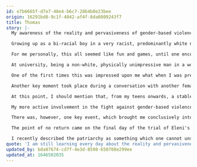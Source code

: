 ```yaml
---
id: e7b6665f-d7e7-48e4-b6c7-28b4b0e23bee
origin: 16291bd8-9c1f-4042-af4f-8da0809243f7
title: Thomas
story: |-
  My awareness of the reality and pervasiveness of gender-based violence developed very gradually, over many years, though towards the end this slow dawning eventually gave way to a tidal wave of fresh realisations rushing in on me with ever increasing frequency. 

  Growing up as a bi-racial boy in a very racist, predominantly white neighbourhood, much of my life was about fitting in for the sake of survival. I was always looking to assimilate to the surrounding culture, and thereby not stand out so much. In practice, this meant that I became just as partial to the odd sexist and/or homophobic joke as the next guy, since that was how to fit in. For instance, it was often casually joked about that girls with 'daddy issues' were particularly susceptible to being used and even controlled sexually, with the implication being "so what are you waiting for?" This kind of joking would be anathema in my home environment, but in my peer group, it was the norm, and thus it became for me too. Even if many of us initially felt uncomfortable around such talk, we would still all laugh, albeit awkwardly, so as not to lose street cred. And this tacit approval had a powerful effect on how we ended up thinking, and what we actually ended up doing. There was no question that girls were meant to be used, and this meant that sexual boundaries were there to be stretched and overcome, obliterated even.

  For me personally, this all seemed like fun and games, until one encounter I had when I was 19, with a woman ten years older than me. I am still trying to work out who took advantage of whom, but the incident left me scarred. I realised then how easy it is for someone's boundaries to be violated, and I woke up to the fact that a philosophy of life where the ultimate goal for a man was to 'get some' was not serving me or anyone else well. So I resolved to abandon this deep-rooted default mode of thinking and invest in a more healthy approach to women and relationships. It would, however, still take me another ten years at least before I started investigating these issues more seriously at a structural level, both within me and in society.

  At university, being a non-white, physically unimpressive man in a world of athletic, white, rugby players, who were used to having those around them defer to them, often placed me in conversations with the women who were bearing the brunt of their nonchalant entitlement and overbearing, patronising, manner towards them, simply because they were women. Although I sympathised, I never sought to go deeper, into the heart of the issue. It was only when I moved to Athens that these kinds of conversations started to break through the deep-seated patriarchal attitudes that resided within me.

  One of the first times this was impressed upon me what when I was present at a meeting of final year students at a bachelor's degree programme, where some industry professionals had come to discuss future employment possibilities with the prospective graduates. At some point during the discussion, one of the female students on the programme commented that she would very much like to seek a career in that particular industry but that as a woman she understood that her opportunities were limited, perhaps even non-existent, so what was she to do. Upon hearing this, one of the industry professionals, a man, turned to her and with a wry smile, said to her, "wait just a bit longer, it's going to happen, but it's not time yet". I felt angry about this reply for a long time without realising exactly why, until I realised that it was the hypocrisy of someone appearing to have an attitude of support, while not committing to do anything at all about it, when they are in a position to do so. I realised that this was a subtle form of violence that men subject women to, keeping them in their place, even while presenting themselves as allies, and I resolved to identify where this existed in me and root it out wherever I could.

  Another key moment took place during a conversation with another female student at an academic institution, where she noted that she and the other female students would generally not participate in academic discussions with the male students, although they would amongst each other. I had never noticed before that women, as a matter of course, would automatically self-police their ideas and thoughts in front of men, to the degree of not even voicing them in some contexts. Once it was brought to my attention, however, I realised that this is what I had been seeing my whole life, and especially in Greek culture, without ever noticing what was actually going on. The problem wasn't that women didn't have an opinion, it was that it frequently wasn't safe for them to express it. I realised then that this too was a form of violence and I resolved to fight against it wherever I could.

  At this point, I should mention that, from my teens onwards, a stable diet of pornography, most of it depicting some form of one-way violence against women, served to normalise gender-based violence and to desensitise me to it to a significant degree. Just as I had been conditioned to view the girls in my peer group as the objects of male sexual satisfaction, and little more, so pornography trained me to view all women in this way. Whether pornography could be or is sometimes produced in a way that does not portray and promote violence towards women is neither here nor there; for the most part, this is the only kind of pornography out there, and it is certainly the kind that the majority of men I know, myself included, consume throughout our formative years and thereafter, into our adult life. It is very difficult to take seriously the demands of women about the abuse and violence they suffer at the hands of the patriarchy, when the previous night you have consumed hours of violent pornography, where women are routinely debased and violently abused, while everyone around them just laughs. Seeing men being utterly unmoved by the pleas of women today around the issue of gendered violence reminds me of how unmoved I was at seeing women being violently treated in porn, and I don't think the two phenomena are unrelated.

  My more active involvement in the fight against gender-based violence began when a woman in a community space I was involved in was the subject of a gender-based assault within the space itself. In the aftermath of the assault, the perpetrator apologised and removed himself from the space and she did not seek any further punishment or repercussions for him. She did, however, ask the assembly of the space itself to take a position on the incident politically and asked for a discussion about this. That was the first time I felt the need to do something other than watch from the sidelines, so I reached out and responded to her request for support. This set me on a path of actively seeking out more opportunities to educate myself about gender-based violence and to be more involved in events that stood against it.

  There was, however, one key event, which brought me conclusively into this fight in a more permanent way. For me, like for so many others, it was because of Eleni. When the news broke, on 28th November 2018, that a young woman had been brutally raped and murdered on the island of Rhodes, my wife suggested that we attend the open assembly that had been called in response. Through the assembly, the march that followed, the trial, and my subsequent involvement with the collective that had called the assembly, it was impressed upon me that the issue of gender-based violence was not something I could ignore or even be lukewarm about. 

  The point of no return came on the final day of the trial of Eleni's murderers. I had joined the demonstration in support of Eleni's family outside the courthouse and the air was heavy with emotion. Then came the moment when Eleni's mother came out during one of the breaks to greet the supporters. As she entered the open area on the other side of the railings where we were gathered, she broke down and started shouting and wailing inconsolably. In that moment, as I looked around, I saw that the majority of the women around me had broken into tears, unable to contain their own emotion and distress. To my right was a very young woman, perhaps only 20 years old, wearing a green and black dress. She was doing everything in her power not to cry, but she couldn't quite manage it and was gently shaking, her eyes welling over. I had been brought up my whole life to view the tears of women as evidence of their inherent weakness compared to men. Yet here I was, a man, in this place, following their lead, and I realised that what I was witnessing was one of the greatest displays of strength I had ever seen. For these women had braved their own trauma and fears to be there, to stand in solidarity with Eleni's family, and were continuing to fight and push on, even through extreme distress and overwhelming sorrow. These are the faces I will show my daughters when I want to teach them about true strength and bravery.  These women are the reason I fight today.

  I recently described the patriarchy as something which one cannot unsee once they have seen it. The woman I was sharing this with immediately noted that, as a woman, she had never been given the option of a life which could be lived in oblivion to the existence of the patriarchy. I am thus keenly aware that even the way I came into this fight is largely a story of overcoming and seeing past the blinkers of privilege. I am still learning every day about the reality and pervasiveness of gender-based violence. I grieve my own role in it, which I know is still ongoing in many ways, but I also strive on, hopeful that I am now moving in a better direction. This fight is ongoing, but with such heroes around me as those I encountered outside the courtroom that day, and continue to do so on a weekly basis in small assemblies and discussions, I know that change is possible. I have seen it in myself and I know that I don't want to live any other way.
quote: 'I am still learning every day about the reality and pervasiveness of gender-based violence. I grieve my own role in it, which I know is still ongoing in many ways, but I also strive on, hopeful that I am now moving in a better direction.'
updated_by: bda87674-cd7f-4e3d-8598-650708e299ee
updated_at: 1646502035
---
```

